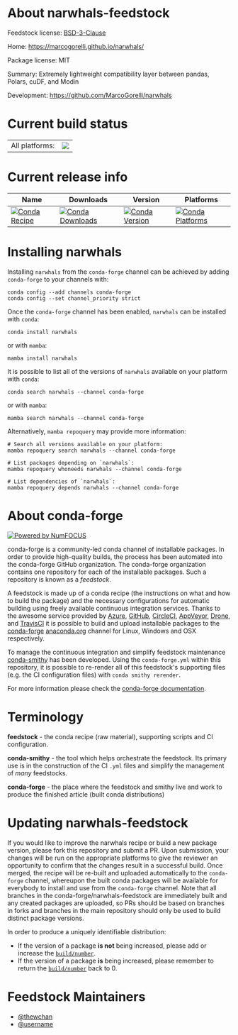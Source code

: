 About narwhals-feedstock
========================

Feedstock license: [BSD-3-Clause](https://github.com/conda-forge/narwhals-feedstock/blob/main/LICENSE.txt)

Home: https://marcogorelli.github.io/narwhals/

Package license: MIT

Summary: Extremely lightweight compatibility layer between pandas, Polars, cuDF, and Modin

Development: https://github.com/MarcoGorelli/narwhals

Current build status
====================


<table><tr><td>All platforms:</td>
    <td>
      <a href="https://dev.azure.com/conda-forge/feedstock-builds/_build/latest?definitionId=22128&branchName=main">
        <img src="https://dev.azure.com/conda-forge/feedstock-builds/_apis/build/status/narwhals-feedstock?branchName=main">
      </a>
    </td>
  </tr>
</table>

Current release info
====================

| Name | Downloads | Version | Platforms |
| --- | --- | --- | --- |
| [![Conda Recipe](https://img.shields.io/badge/recipe-narwhals-green.svg)](https://anaconda.org/conda-forge/narwhals) | [![Conda Downloads](https://img.shields.io/conda/dn/conda-forge/narwhals.svg)](https://anaconda.org/conda-forge/narwhals) | [![Conda Version](https://img.shields.io/conda/vn/conda-forge/narwhals.svg)](https://anaconda.org/conda-forge/narwhals) | [![Conda Platforms](https://img.shields.io/conda/pn/conda-forge/narwhals.svg)](https://anaconda.org/conda-forge/narwhals) |

Installing narwhals
===================

Installing `narwhals` from the `conda-forge` channel can be achieved by adding `conda-forge` to your channels with:

```
conda config --add channels conda-forge
conda config --set channel_priority strict
```

Once the `conda-forge` channel has been enabled, `narwhals` can be installed with `conda`:

```
conda install narwhals
```

or with `mamba`:

```
mamba install narwhals
```

It is possible to list all of the versions of `narwhals` available on your platform with `conda`:

```
conda search narwhals --channel conda-forge
```

or with `mamba`:

```
mamba search narwhals --channel conda-forge
```

Alternatively, `mamba repoquery` may provide more information:

```
# Search all versions available on your platform:
mamba repoquery search narwhals --channel conda-forge

# List packages depending on `narwhals`:
mamba repoquery whoneeds narwhals --channel conda-forge

# List dependencies of `narwhals`:
mamba repoquery depends narwhals --channel conda-forge
```


About conda-forge
=================

[![Powered by
NumFOCUS](https://img.shields.io/badge/powered%20by-NumFOCUS-orange.svg?style=flat&colorA=E1523D&colorB=007D8A)](https://numfocus.org)

conda-forge is a community-led conda channel of installable packages.
In order to provide high-quality builds, the process has been automated into the
conda-forge GitHub organization. The conda-forge organization contains one repository
for each of the installable packages. Such a repository is known as a *feedstock*.

A feedstock is made up of a conda recipe (the instructions on what and how to build
the package) and the necessary configurations for automatic building using freely
available continuous integration services. Thanks to the awesome service provided by
[Azure](https://azure.microsoft.com/en-us/services/devops/), [GitHub](https://github.com/),
[CircleCI](https://circleci.com/), [AppVeyor](https://www.appveyor.com/),
[Drone](https://cloud.drone.io/welcome), and [TravisCI](https://travis-ci.com/)
it is possible to build and upload installable packages to the
[conda-forge](https://anaconda.org/conda-forge) [anaconda.org](https://anaconda.org/)
channel for Linux, Windows and OSX respectively.

To manage the continuous integration and simplify feedstock maintenance
[conda-smithy](https://github.com/conda-forge/conda-smithy) has been developed.
Using the ``conda-forge.yml`` within this repository, it is possible to re-render all of
this feedstock's supporting files (e.g. the CI configuration files) with ``conda smithy rerender``.

For more information please check the [conda-forge documentation](https://conda-forge.org/docs/).

Terminology
===========

**feedstock** - the conda recipe (raw material), supporting scripts and CI configuration.

**conda-smithy** - the tool which helps orchestrate the feedstock.
                   Its primary use is in the construction of the CI ``.yml`` files
                   and simplify the management of *many* feedstocks.

**conda-forge** - the place where the feedstock and smithy live and work to
                  produce the finished article (built conda distributions)


Updating narwhals-feedstock
===========================

If you would like to improve the narwhals recipe or build a new
package version, please fork this repository and submit a PR. Upon submission,
your changes will be run on the appropriate platforms to give the reviewer an
opportunity to confirm that the changes result in a successful build. Once
merged, the recipe will be re-built and uploaded automatically to the
`conda-forge` channel, whereupon the built conda packages will be available for
everybody to install and use from the `conda-forge` channel.
Note that all branches in the conda-forge/narwhals-feedstock are
immediately built and any created packages are uploaded, so PRs should be based
on branches in forks and branches in the main repository should only be used to
build distinct package versions.

In order to produce a uniquely identifiable distribution:
 * If the version of a package **is not** being increased, please add or increase
   the [``build/number``](https://docs.conda.io/projects/conda-build/en/latest/resources/define-metadata.html#build-number-and-string).
 * If the version of a package **is** being increased, please remember to return
   the [``build/number``](https://docs.conda.io/projects/conda-build/en/latest/resources/define-metadata.html#build-number-and-string)
   back to 0.

Feedstock Maintainers
=====================

* [@thewchan](https://github.com/thewchan/)
* [@username](https://github.com/username/)

